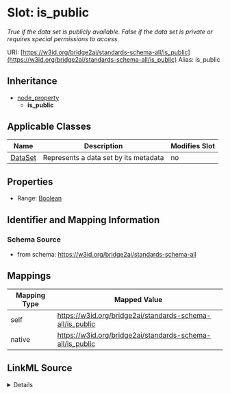 

# Slot: is_public 


_True if the data set is publicly available. False if the data set is private or requires special permissions to access._





URI: [https://w3id.org/bridge2ai/standards-schema-all/is_public](https://w3id.org/bridge2ai/standards-schema-all/is_public)
Alias: is_public


## Inheritance

* [node_property](node_property.md)
    * **is_public**






## Applicable Classes

| Name | Description | Modifies Slot |
| --- | --- | --- |
| [DataSet](DataSet.md) | Represents a data set by its metadata |  no  |






## Properties

* Range: [Boolean](Boolean.md)




## Identifier and Mapping Information






### Schema Source


* from schema: https://w3id.org/bridge2ai/standards-schema-all




## Mappings

| Mapping Type | Mapped Value |
| ---  | ---  |
| self | https://w3id.org/bridge2ai/standards-schema-all/is_public |
| native | https://w3id.org/bridge2ai/standards-schema-all/is_public |




## LinkML Source

<details>
```yaml
name: is_public
description: True if the data set is publicly available. False if the data set is
  private or requires special permissions to access.
from_schema: https://w3id.org/bridge2ai/standards-schema-all
rank: 1000
is_a: node_property
domain: DataSet
alias: is_public
domain_of:
- DataSet
range: boolean

```
</details>